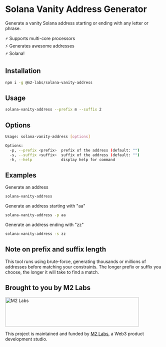 # Solana Vanity Address Generator

Generate a vanity Solana address starting or ending with any letter or phrase.

⚡️ Supports multi-core processors<br />
⚡️ Generates awesome addresses<br />
⚡️ Solana!

## Installation

```sh
npm i -g @m2-labs/solana-vanity-address
```

## Usage

```sh
solana-vanity-address --prefix m --suffix 2
```

## Options

```sh
Usage: solana-vanity-address [options]

Options:
  -p, --prefix <prefix>  prefix of the address (default: "")
  -s, --suffix <suffix>  suffix of the address (default: "")
  -h, --help             display help for command
```

## Examples

Generate an address

```sh
solana-vanity-address
```

Generate an address starting with "aa"

```sh
solana-vanity-address -p aa
```

Generate an address ending with "zz"

```sh
solana-vanity-address -s zz
```

## Note on prefix and suffix length

This tool runs using brute-force, generating thousands or millions
of addresses before matching your constraints. The longer prefix or suffix you
choose, the longer it will take to find a match.

## Brought to you by M2 Labs

<img src="https://m2.xyz/github.png" alt="M2 Labs" width="427" height="94" />

This project is maintained and funded by [M2 Labs](https://m2.xyz), a Web3
product development studio.
